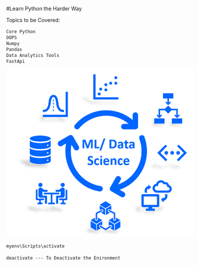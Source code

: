 #Learn Python the Harder Way 

Topics to be Covered:

```
Core Python
OOPS
Numpy 
Pandas
Data Analytics Tools
FastApi

```

![alt text](./assets/ML-DS-cycle-1.png)



```
myenv\Scripts\activate

deactivate --- To Deactivate the Enironment 
```